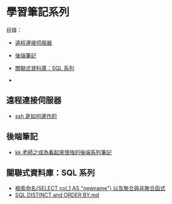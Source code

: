 # 學習筆記系列

目錄：

- [遠程連接伺服器](#遠程連接伺服器)
- [後端筆記](#後端筆記)
- [關聯式資料庫：SQL 系列](#關聯式資料庫：SQL系列)

- [](#)

## <a name="遠程連接伺服器"></a>遠程連接伺服器

- [ssh 是如何運作的](https://gist.github.com/hsilan-sui/4ed468f968a05b5d27800f0fcfa6b78a)

## <a name="後端筆記"></a>後端筆記

- [kk 老師之成為看起來很強的後端系列筆記](https://gist.github.com/hsilan-sui/60ed703333151be638c2991160a4db93)

## <a name="關聯式資料庫：SQL系列"></a>關聯式資料庫：SQL 系列

- [檢索命名(SELECT col_1 AS "newname") 以及聚合與非聚合函式](https://gist.github.com/hsilan-sui/e79234027dedaaa50ef45a265d2a648c)
- [SQL DISTINCT and ORDER BY.md](https://gist.github.com/hsilan-sui/e6585da1450b312ff0d42d41c595ff25)
